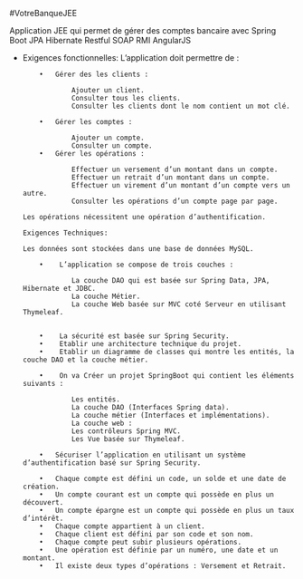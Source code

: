#VotreBanqueJEE

Application JEE qui permet de gérer des comptes bancaire avec Spring Boot JPA Hibernate Restful SOAP RMI AngularJS


-	Exigences fonctionnelles:
		L’application doit permettre de :
		
			•	Gérer des les clients :
			
					Ajouter un client.
					Consulter tous les clients.
					Consulter les clients dont le nom contient un mot clé.
					
			•	Gérer les comptes :
			
					Ajouter un compte.
					Consulter un compte.
			•	Gérer les opérations :
			
					Effectuer un versement d’un montant dans un compte.
					Effectuer un retrait d’un montant dans un compte.
					Effectuer un virement d’un montant d’un compte vers un autre.
					Consulter les opérations d’un compte page par page.
					
		Les opérations nécessitent une opération d’authentification.
		
		Exigences Techniques:

		Les données sont stockées dans une base de données MySQL.

			•	 L’application se compose de trois couches :
			
					La couche DAO qui est basée sur Spring Data, JPA, Hibernate et JDBC.
					La couche Métier.
					La couche Web basée sur MVC coté Serveur en utilisant Thymeleaf.
					
					
			•	 La sécurité est basée sur Spring Security.			
			•	 Etablir une architecture technique du projet.
			•	 Etablir un diagramme de classes qui montre les entités, la couche DAO et la couche métier.
			
			•	 On va Créer un projet SpringBoot qui contient les éléments suivants :
					
					Les entités.
					La couche DAO (Interfaces Spring data).
					La couche métier (Interfaces et implémentations).
					La couche web :
					Les contrôleurs Spring MVC.
					Les Vue basée sur Thymeleaf.
					
			•	Sécuriser l’application en utilisant un système d’authentification basé sur Spring Security.

			•	Chaque compte est défini un code, un solde et une date de création.
			•	Un compte courant est un compte qui possède en plus un découvert.
			•	Un compte épargne est un compte qui possède en plus un taux d’intérêt.
			•	Chaque compte appartient à un client.
			•	Chaque client est défini par son code et son nom.
			•	Chaque compte peut subir plusieurs opérations.
			•	Une opération est définie par un numéro, une date et un montant.
			•	Il existe deux types d’opérations : Versement et Retrait.
